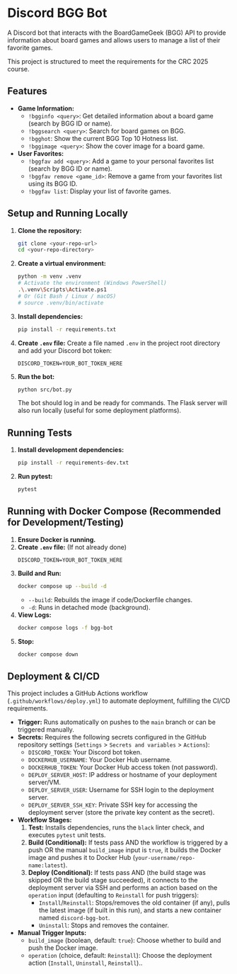 # Discord BGG Bot

A Discord bot that interacts with the BoardGameGeek (BGG) API to provide information about board games and allows users to manage a list of their favorite games.

This project is structured to meet the requirements for the CRC 2025 course.

## Features

*   **Game Information:**
    *   `!bgginfo <query>`: Get detailed information about a board game (search by BGG ID or name).
    *   `!bggsearch <query>`: Search for board games on BGG.
    *   `!bgghot`: Show the current BGG Top 10 Hotness list.
    *   `!bggimage <query>`: Show the cover image for a board game.
*   **User Favorites:**
    *   `!bggfav add <query>`: Add a game to your personal favorites list (search by BGG ID or name).
    *   `!bggfav remove <game_id>`: Remove a game from your favorites list using its BGG ID.
    *   `!bggfav list`: Display your list of favorite games.


## Setup and Running Locally

1.  **Clone the repository:**
    ```bash
    git clone <your-repo-url>
    cd <your-repo-directory>
    ```
2.  **Create a virtual environment:**
    ```bash
    python -m venv .venv
    # Activate the environment (Windows PowerShell)
    .\.venv\Scripts\Activate.ps1
    # Or (Git Bash / Linux / macOS)
    # source .venv/bin/activate
    ```
3.  **Install dependencies:**
    ```bash
    pip install -r requirements.txt
    ```
4.  **Create `.env` file:**
    Create a file named `.env` in the project root directory and add your Discord bot token:
    ```env
    DISCORD_TOKEN=YOUR_BOT_TOKEN_HERE
    ```
5.  **Run the bot:**
    ```bash
    python src/bot.py
    ```
    The bot should log in and be ready for commands. The Flask server will also run locally (useful for some deployment platforms).

## Running Tests

1.  **Install development dependencies:**
    ```bash
    pip install -r requirements-dev.txt
    ```
2.  **Run pytest:**
    ```bash
    pytest
    ```

## Running with Docker Compose (Recommended for Development/Testing)

1.  **Ensure Docker is running.**
2.  **Create `.env` file:** (If not already done)
    ```env
    DISCORD_TOKEN=YOUR_BOT_TOKEN_HERE
    ```
3.  **Build and Run:**
    ```bash
    docker compose up --build -d
    ```
    *   `--build`: Rebuilds the image if code/Dockerfile changes.
    *   `-d`: Runs in detached mode (background).
4.  **View Logs:**
    ```bash
    docker compose logs -f bgg-bot
    ```
5.  **Stop:**
    ```bash
    docker compose down
    ```

## Deployment & CI/CD

This project includes a GitHub Actions workflow (`.github/workflows/deploy.yml`) to automate deployment, fulfilling the CI/CD requirements.

*   **Trigger:** Runs automatically on pushes to the `main` branch or can be triggered manually.
*   **Secrets:** Requires the following secrets configured in the GitHub repository settings (`Settings` > `Secrets and variables` > `Actions`):
    *   `DISCORD_TOKEN`: Your Discord bot token.
    *   `DOCKERHUB_USERNAME`: Your Docker Hub username.
    *   `DOCKERHUB_TOKEN`: Your Docker Hub access token (not password).
    *   `DEPLOY_SERVER_HOST`: IP address or hostname of your deployment server/VM.
    *   `DEPLOY_SERVER_USER`: Username for SSH login to the deployment server.
    *   `DEPLOY_SERVER_SSH_KEY`: Private SSH key for accessing the deployment server (store the private key content as the secret).
*   **Workflow Stages:**
    1.  **Test:** Installs dependencies, runs the `black` linter check, and executes `pytest` unit tests.
    2.  **Build (Conditional):** If tests pass AND the workflow is triggered by a push OR the manual `build_image` input is `true`, it builds the Docker image and pushes it to Docker Hub (`your-username/repo-name:latest`).
    3.  **Deploy (Conditional):** If tests pass AND (the build stage was skipped OR the build stage succeeded), it connects to the deployment server via SSH and performs an action based on the `operation` input (defaulting to `Reinstall` for push triggers):
        *   `Install`/`Reinstall`: Stops/removes the old container (if any), pulls the latest image (if built in this run), and starts a new container named `discord-bgg-bot`.
        *   `Uninstall`: Stops and removes the container.
*   **Manual Trigger Inputs:**
    *   `build_image` (boolean, default: `true`): Choose whether to build and push the Docker image.
    *   `operation` (choice, default: `Reinstall`): Choose the deployment action (`Install`, `Uninstall`, `Reinstall`)..
